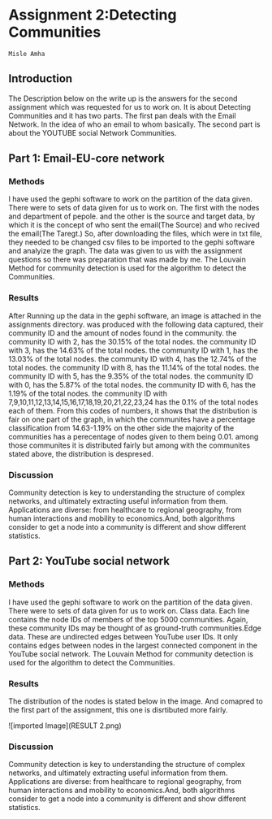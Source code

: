 # Assignment 2:Detecting Communities

    Misle Amha

## Introduction

 The Description below on the write up is the answers for the second assignment which was requested for us to work on. It is about Detecting Communities and it has two parts.
 The first pan deals with the Email Network. In the idea of who an email to whom basically. The second part is about the YOUTUBE social Network Communities.

## Part 1: Email-EU-core network

### Methods

I have used the gephi software to work on the partition of the data given. There were to sets of data given for us to work on. The first with the nodes and department of pepole. and the other is the source and target data, by which it is the concept of who sent the email(The Source) and who recived the email(The Taregt.)
So, after downloading the files, which were in txt file, they needed to be changed csv files to be imported to the  gephi software and analyize the graph. The data was given to us with the assignment questions so there was preparation that was made by me.
The Louvain Method for community detection is used for the algorithm to detect the Communities.

### Results

After Running up the data in the gephi software, an image is attached in the assignments directory. was produced with the following data captured, their community ID and the amount of nodes found in the community.
the community ID with 2, has the 30.15% of the total nodes.
the community ID with 3, has the 14.63% of the total nodes.
the community ID with 1, has the 13.03% of the total nodes.
the community ID with 4, has the 12.74% of the total nodes.
the community ID with 8, has the 11.14% of the total nodes.
the community ID with 5, has the 9.35% of the total nodes.
the community ID with 0, has the 5.87% of the total nodes.
the community ID with 6, has the 1.19% of the total nodes.
the community ID with 7,9,10,11,12,13,14,15,16,17,18,19,20,21,22,23,24 has the 0.1% of the total nodes each of them.
From this codes of numbers, it shows that the distribution is fair on one part of the graph, in which the communites have a percentage classification from 14.63-1.19%
on the other side the majority of the communities has a perecentage of nodes given to them being 0.01. among those communites it is distributed fairly but among with the communites stated above, the distribution is despresed.



### Discussion

Community detection is key to understanding the structure of complex networks, and ultimately extracting useful information from them. Applications are diverse: from healthcare to regional geography, from human interactions and mobility to economics.And, both algorithms consider to get a node into a community is different and show different statistics.

## Part 2: YouTube social network
### Methods
I have used the gephi software to work on the partition of the data given. There were to sets of data given for us to work on. Class data. Each line contains the node IDs of members of the top 5000 communities. Again, these community IDs may be thought of as ground-truth communities.Edge data. These are undirected edges between YouTube user IDs. It only contains edges between nodes in the largest connected component in the YouTube social network.
The Louvain Method for community detection is used for the algorithm to detect the Communities.
### Results
The distribution of the nodes is stated below in the image. And comapred to the first part of the assignment, this one is disrtibuted more fairly.



![imported Image](RESULT 2.png)
### Discussion

Community detection is key to understanding the structure of complex networks, and ultimately extracting useful information from them. Applications are diverse: from healthcare to regional geography, from human interactions and mobility to economics.And, both algorithms consider to get a node into a community is different and show different statistics.
